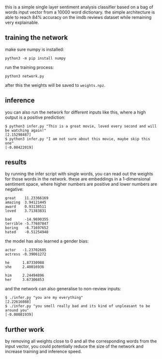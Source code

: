 this is a simple single layer sentiment analysis classifier based on a bag of words input vector from a 10000 word dictionary. the simple architecture is able to reach 84% accuracy on the imdb reviews dataset while remaining very explainable.

## training the network

make sure numpy is installed:
```
python3 -m pip install numpy
```
run the training process:
```
python3 network.py
```
after this the weights will be saved to `weights.npz`.

## inference

you can also run the network for different inputs like this, where a high output is a positive prediction:
```
$ python3 infer.py "This is a great movie, loved every second and will be watching again!"
[2.15298487]
$ python3 infer.py "I am not sure about this movie, maybe skip this one"
[-0.00422019]
```

## results

by running the infer script with single words, you can read out the weights for those words in the network. these are embeddings in a 1-dimensional sentiment space, where higher numbers are positive and lower numbers are negative:

```
great    11.23366169
amazing  3.94121445
award    0.93138511
loved    3.71383831

bad      -14.9690355
terrible -5.77687847
boring   -6.71697652
hated    -0.51254948
```

the model has also learned a gender bias:

```
actor   -1.23702685
actress -0.39061272

he      1.87330988
she     2.40016936

him     2.24494896
her     3.67306853
```

and the network can also generalise to non-review inputs:

```
$ ./infer.py "you are my everything"
[2.22616088]
$ ./infer.py "you smell really bad and its kind of unpleasant to be around you"
[-0.00081939]
```

## further work

by removing all weights close to 0 and all the corresponding words from the input vector, you could potentially reduce the size of the network and increase training and inference speed.

